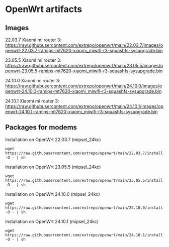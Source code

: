 # OpenWrt artifacts

## Images

22.03.7 Xiaomi mi router 3: https://raw.githubusercontent.com/extrepo/openwrt/main/22.03.7/images/openwrt-22.03.7-ramips-mt7620-xiaomi_miwifi-r3-squashfs-sysupgrade.bin

23.05.5 Xiaomi mi router 3: https://raw.githubusercontent.com/extrepo/openwrt/main/23.05.5/images/openwrt-23.05.5-ramips-mt7620-xiaomi_miwifi-r3-squashfs-sysupgrade.bin

24.10.0 Xiaomi mi router 3: https://raw.githubusercontent.com/extrepo/openwrt/main/24.10.0/images/openwrt-24.10.0-ramips-mt7620-xiaomi_miwifi-r3-squashfs-sysupgrade.bin

24.10.1 Xiaomi mi router 3: https://raw.githubusercontent.com/extrepo/openwrt/main/24.10.1/images/openwrt-24.10.1-ramips-mt7620-xiaomi_miwifi-r3-squashfs-sysupgrade.bin

## Packages for modems

Installation on OpenWrt 22.03.7 (mipsel_24kc)
```console
wget https://raw.githubusercontent.com/extrepo/openwrt/main/22.03.7/install.sh -O - | sh
```
Installation on OpenWrt 23.05.5 (mipsel_24kc)
```console
wget https://raw.githubusercontent.com/extrepo/openwrt/main/23.05.5/install.sh -O - | sh
```
Installation on OpenWrt 24.10.0 (mipsel_24kc)
```console
wget https://raw.githubusercontent.com/extrepo/openwrt/main/24.10.0/install.sh -O - | sh
```
Installation on OpenWrt 24.10.1 (mipsel_24kc)
```console
wget https://raw.githubusercontent.com/extrepo/openwrt/main/24.10.1/install.sh -O - | sh
```
